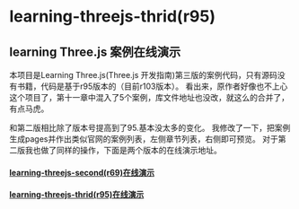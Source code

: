 learning-threejs-thrid(r95)
=======

## learning Three.js 案例在线演示
本项目是Learning Three.js(Three.js 开发指南)第三版的案例代码，只有源码没有书籍，代码是基于r95版本的（目前r103版本）。
看出来，原作者好像也不上心这个项目了，第十一章中混入了5个案例，库文件地址也没改，就这么的合并了，有点马虎。

和第二版相比除了版本号提高到了95.基本没太多的变化。
我修改了一下，把案例生成pages并作出类似官网的案例列表，左侧章节列表，右侧即可预览。
对于第二版我也做了同样的操作，下面是两个版本的在线演示地址。

#### [learning-threejs-second(r69)在线演示](https://scqilin.github.io/learning-threejs/)

#### [learning-threejs-thrid(r95)在线演示](https://scqilin.github.io/learning-threejs-third/)
